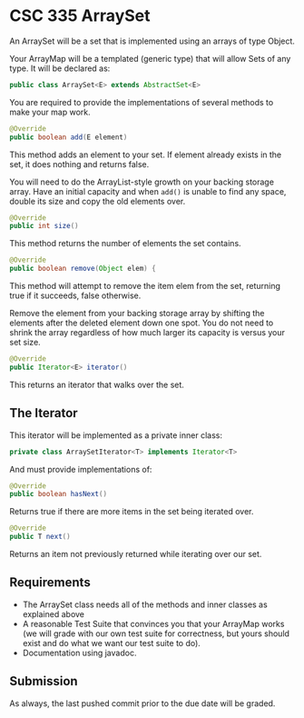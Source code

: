 # CSC 335 ArraySet

An ArraySet will be a set that is implemented using an arrays of type Object.

Your ArrayMap will be a templated (generic type) that will allow Sets of any type.
It will be declared as:

```Java
public class ArraySet<E> extends AbstractSet<E> 
```

You are required to provide the implementations of several methods to make your map work.

```Java
@Override
public boolean add(E element)
```
	
This method adds an element to your set. If element already exists in the set, it does nothing and returns false.

You will need to do the ArrayList-style growth on your backing storage array. Have an initial capacity and when `add()` is unable to find any space, double its size and copy the old elements over.

```Java
@Override
public int size()
```

This method returns the number of elements the set contains.

```Java
@Override
public boolean remove(Object elem) {
```
This method will attempt to remove the item elem from the set, returning true if it succeeds, false otherwise.

Remove the element from your backing storage array by shifting the elements after the deleted element down one spot. You do not need to shrink the array regardless of how much larger its capacity is versus your set size.

```Java		
@Override
public Iterator<E> iterator() 
```

This returns an iterator that walks over the set.

## The Iterator 
This iterator will be implemented as a private inner class:

```Java
private class ArraySetIterator<T> implements Iterator<T>
```

And must provide implementations of:

```Java
@Override
public boolean hasNext()
```

Returns true if there are more items in the set being iterated over.

```Java
@Override
public T next() 
```

Returns an item not previously returned while iterating over our set.


## Requirements

- The ArraySet class needs all of the methods and inner classes as explained above
- A reasonable Test Suite that convinces you that your ArrayMap works (we will grade with our own test suite for correctness, but yours should exist and do what we want our test suite to do).
- Documentation using javadoc.
 
## Submission
 
 As always, the last pushed commit prior to the due date will be graded.
 
 

